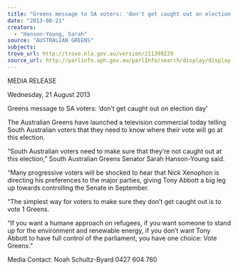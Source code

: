 ```yaml
---
title: "Greens message to SA voters: 'don't get caught out on election day'"
date: "2013-08-21"
creators:
  - "Hanson-Young, Sarah"
source: "AUSTRALIAN GREENS"
subjects:
trove_url: http://trove.nla.gov.au/version/211399229
source_url: http://parlinfo.aph.gov.au/parlInfo/search/display/display.w3p;query=Id%3A%22media/pressrel/2678539%22
---
```


 MEDIA RELEASE   

 Wednesday, 21 August 2013   

 Greens message to SA voters: ‘don’t get caught out on election day’   

 The Australian Greens have launched a television commercial today telling South  Australian voters that they need to know where their vote will go at this election.   

 “South Australian voters need to make sure that they’re not caught out at this election,”  South Australian Greens Senator Sarah Hanson-Young said.   

 “Many progressive voters will be shocked to hear that Nick Xenophon is directing his  preferences to the major parties, giving Tony Abbott a big leg up towards controlling the  Senate in September.   

 “The simplest way for voters to make sure they don’t get caught out is to vote 1 Greens.   

 “If you want a humane approach on refugees, if you want someone to stand up for the  environment and renewable energy, if you don’t want Tony Abbott to have full control of  the parliament, you have one choice: Vote Greens.”   

 

 Media Contact: Noah Schultz-Byard 0427 604 760   

 

